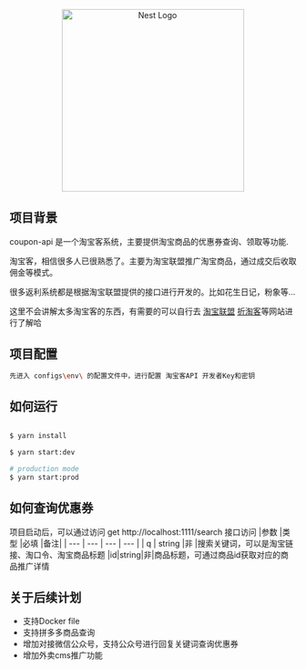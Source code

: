 <p align="center">
  <a href="http://nestjs.com/" target="blank"><img src="https://nestjs.com/img/logo_text.svg" width="320" alt="Nest Logo" /></a>
</p>

[circleci-image]: https://img.shields.io/circleci/build/github/nestjs/nest/master?token=abc123def456
[circleci-url]: https://circleci.com/gh/nestjs/nest


## 项目背景
<p>coupon-api 是一个淘宝客系统，主要提供淘宝商品的优惠券查询、领取等功能.</p>
<p>淘宝客，相信很多人已很熟悉了。主要为淘宝联盟推广淘宝商品，通过成交后收取佣金等模式。</p>
<p>很多返利系统都是根据淘宝联盟提供的接口进行开发的。比如花生日记，粉象等...</p>
<p>这里不会讲解太多淘宝客的东西，有需要的可以自行去 <a href="https://pub.alimama.com">淘宝联盟</a>
<a href="https://www.zhetaoke.com">折淘客</a>等网站进行了解哈</p>


## 项目配置

```bash
先进入 configs\env\ 的配置文件中，进行配置 淘宝客API 开发者Key和密钥
```

## 如何运行

```bash

$ yarn install

$ yarn start:dev

# production mode
$ yarn start:prod
```
## 如何查询优惠券
项目启动后，可以通过访问 get http://localhost:1111/search 接口访问
|参数  |类型  |必填  |备注|
| --- | --- | --- | --- |
| q | string |非  |搜索关键词，可以是淘宝链接、淘口令、淘宝商品标题
|id|string|非|商品标题，可通过商品id获取对应的商品推广详情


## 关于后续计划
- 支持Docker file
- 支持拼多多商品查询
- 增加对接微信公众号，支持公众号进行回复关键词查询优惠券
- 增加外卖cms推广功能
